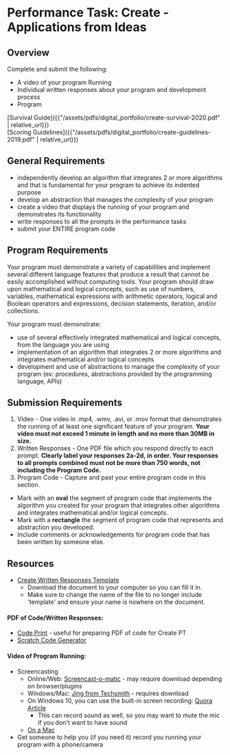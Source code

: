 # Performance Task: Create - Applications from Ideas

## Overview

Complete and submit the following:
- A video of your program Running
- Individual written responses about your program and development process
- Program

[Survival Guide]({{"/assets/pdfs/digital_portfolio/create-survival-2020.pdf" | relative_url}})<br>
[Scoring Guidelines]({{"/assets/pdfs/digital_portfolio/create-guidelines-2019.pdf" | relative_url}})

## General Requirements
- independently develop an algorithm that integrates 2 or more algorithms and that is fundamental for your program to achieve its indented purpose
- develop an abstraction that manages the complexity of your program
- create a video that displays the running of your program and demonstrates its functionality
- write responses to all the prompts in the performance tasks
- submit your ENTIRE program code

## Program Requirements

Your program must demonstrate a variety of capabilities and implement several different language features that produce a result that cannot be easily accomplished without computing tools. Your program should draw upon mathematical and logical concepts, such as use of numbers, variables, mathematical expressions with arithmetic operators, logical and Boolean operators and expressions, decision statements, iteration, and/or collections.

Your program must demonstrate:
- use of several effectively integrated mathematical and logical concepts, from the language you are using
- implementation of an algorithm that integrates 2 or more algorithms and integrates mathematical and/or logical concepts
- development and use of abstractions to manage the complexity of your program (ex: procedures, abstractions provided by the programming language, APIs)

## Submission Requirements

1. Video - One video in .mp4, .wmv, .avi, or .mov format that demonstrates the running of at least one significant feature of your program. **Your video must not exceed 1 minute in length and no more than 30MB in size.**
2. Written Responses - One PDF file which you respond directly to each prompt. **Clearly label your responses 2a-2d, in order. Your responses to all prompts combined must not be more than 750 words, not including the Program Code.**
3. Program Code - Capture and past your entire program code in this section.
  - Mark with an **oval** the segment of program code that implements the algorithm you created for your program that integrates other algorithms and integrates mathematical and/or logical concepts.
  - Mark with a **rectangle** the segment of program code that represents and abstraction you developed.
  - Include comments or acknowledgements for program code that has been written by someone else.

## Resources  
* [Create Written Responses Template](https://parrottacademy-my.sharepoint.com/:w:/g/personal/cbeaman_parrottacademy_org/EQsZ3rT8frNOhcot5T6lAyQB01AG3r35bbVN--OqVGy58g?e=EXXKOK)
  * Download the document to your computer so you can fill it in.
  * Make sure to change the name of the file to no longer include 'template' and ensure your name is nowhere on the document.

#### PDF of Code/Written Responses:
- [Code Print](https://bakerfranke.github.io/codePrint/) - useful for preparing PDF of code for Create PT
- [Scratch Code Generator](http://scratchblocks.github.io/generator/)

#### Video of Program Running:
- Screencasting
  - Online/Web: [Screencast-o-matic](https://screencast-o-matic.com/) - may require download depending on browser/plugins
  - Windows/Mac: [Jing from Techsmith](https://www.techsmith.com/jing.html) - requires download
  - On Windows 10, you can use the built-in screen recording: [Quora Article](https://www.quora.com/How-can-I-Record-Screen-in-Windows-10)
    - This can record sound as well, so you may want to mute the mic if you don't want to have sound
  - [On a Mac](https://support.apple.com/en-us/HT208721)
- Get someone to help you (if you need it) record you running your program with a phone/camera
